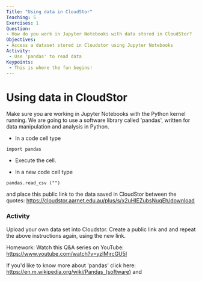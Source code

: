 ```yaml
---
Title: "Using data in CloudStor"
Teaching: 5
Exercises: 1
Question:
- How do you work in Jupyter Notebooks with data stored in CloudStor?
Objectives:
- Access a dataset stored in Cloudstor using Jupyter Notebooks
Activity:
 - Use 'pandas' to read data
Keypoints:
 - This is where the fun begins!
---
```


# Using data in CloudStor

Make sure you are working in Jupyter Notebooks with the Python kernel running. We are going to use a software library called 'pandas', written for data manipulation and analysis in Python.

- In a code cell type 

`import pandas`

- Execute the cell.

- In a new code cell type

`pandas.read_csv ("")`

and place this public link to the data saved in CloudStor between the quotes:  https://cloudstor.aarnet.edu.au/plus/s/x2uHIEZubsNuqEh/download

### Activity

Upload your own data set into Cloudstor. Create a public link and and repeat the above instructions again, using the new link.

Homework: Watch this Q&A series on YouTube: https://www.youtube.com/watch?v=yzIMircGU5I

If you'd like to know more about 'pandas' click here: https://en.m.wikipedia.org/wiki/Pandas_(software) and 
